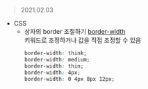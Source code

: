 > 2021.02.03
* CSS    
  + 상자의 border 조절하기 [border-width](https://developer.mozilla.org/ko/docs/Web/CSS/border-width)    
    키워드로 조정하거나 값을 직접 조정할 수 있음
    ``` CSS
    border-width: think;
    border-width: medium;
    border-width: thin;
    border-width: 4px;
    border-width: 0 4px 8px 12px;
    ```
